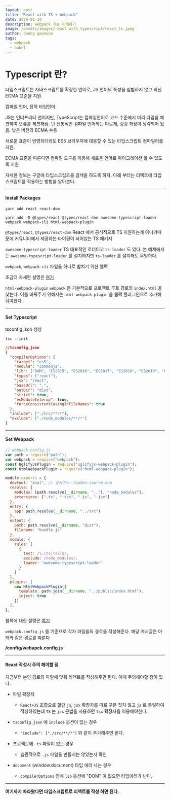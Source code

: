 ```yaml
---
layout: post
title: "React with TS + Webpack"
date: 2020-01-10
description: webpack 기본 이해하기
image: /assets/images/react_with_typescript/react_ts.jpeg
author: Jeong geonwoo
tags:
  - webpack
  - babel
---
```


# Typescript 란?

타입스크립트는 자바스크립트를 확장한 언어로, JS 언어의 특성을 침범하지 않고 최신 ECMA 표준을 지원.

 컴파일 언어, 정적 타입언어

JS는 인터프리터 언어지만, TypeScript는 컴파일언어로 코드 수준에서 미리 타입을 체크하여 오류를 체크해냄. 단 전통적인 컴파일 언어와는 다르게, 링킹 과정이 생략되어 있음.
낮은 버전의 ECMA 수용

새로운 표준이 반영되더라도 ES5 브라우저에 대응할 수 있는 타입스크립트 컴파일러를 지원.

ECMA 표준을 따른다면 컴파일 도구를 이용해 새로운 언어로 마이그레이션 할 수 있도록 지원

자세한 정보는 구글에 타입스크립트를 검색을 하도록 하자.
아래 부터는 리액트에 타입스크립트를 적용하는 방법을 알아본다.

---

#### Install Packages  
  ```
  yarn add react react-dom
  
  yarn add -D @types/react @types/react-dom awesome-typescript-loader webpack webpack-cli html-webpack-plugin
  ```
  `@types/react`, `@types/react-dom` React 에서 공식적으로 TS 지원하는게 아니기때문에 커뮤니티에서 제공하는 타이핑이 되어있는 TS 패키지

   `awesome-typescript-loader` TS 대표적인 로더이고 `ts-loader` 도 있다. 본 예제에서는 `awesome-typescript-loader` 를 설치하지만 `ts-loader` 를 설치해도 무방하다.

  `webpack`, `webpack-cli` 파일을 하나로 합치기 위한 웹팩

조금더 자세한 설명은 [여기](2019-12-15-webpack.markdown)
  
  `html-webpack-plugin` `webpack` 은 기본적으로 프로젝트 루트 경로의 `index.html` 을 찾는다. 이를 바꿔주기 위해서는 `html-webpack-plugin` 을 웹팩 플러그인으로 추가해줘야한다.

---

#### Set Typescript


tsconfig.json 생성
```
tsc --init
```

```json
//tsconfig.json
{
  "compilerOptions": {
    "target": "es5",
    "module": "commonjs",
    "lib": ["DOM", "ES2015", "ES2016", "ES2017", "ES2018", "ES2019", "ES2020"],
    "types": ["react"],
    "jsx": "react",
    "baseUrl": ".",
    "outDir": "dist",
    "strict": true,
    "esModuleInterop": true,
    "forceConsistentCasingInFileNames": true
  },
  "include": ["./src/**/*"],
  "exclude": ["./node_modules/**/*"]
}

```
---
#### Set Webpack
```javascript
// webpack.config.js
var path = require("path");
var webpack = require("webpack");
const UglifyJsPlugin = require("uglifyjs-webpack-plugin");
const HtmlWebpackPlugin = require("html-webpack-plugin");

module.exports = {
  devtool: "eval", // 실서비스: hidden-source-map
  resolve: {
    modules: [path.resolve(__dirname, ".."), "node_modules"],
    extensions: [".ts", ".tsx", ".js", ".jsx"]
  },
  entry: {
    app: path.resolve(__dirname, "../src")
  },
  output: {
    path: path.resolve(__dirname, "dist"),
    filename: "bundle.js"
  },
  module: {
    rules: [
      {
        test: /\.(ts|tsx)$/,
        exclude: /node_modules/,
        loader: "awesome-typescript-loader"
      }
    ]
  },
  plugins: [
    new HtmlWebpackPlugin({
      template: path.join(__dirname, "../public/index.html"),
      inject: true
    })
  ],
};
```
웹팩에 대한 설명은 [여기](2019-12-15-webpack.markdown)

`webpack.config.js` 를 기준으로 각자 파일들의 경로를 작성해준다. 해당 게시글은 아래와 같은 경로를 따른다 

**/config/webapck.config.js**

---

#### React 작성시 주의 해야할 점

지금부터 본인 경로와 파일에 맞춰 리액트를 작성해주면 된다. 이때 주의해야할 점이 있다.

- 파일 확장자
  - `React+JS` 조합으로 할땐 `js`, `jsx` 확장자를 따로 구분 짓지 않고 `js` 로 통일하여 작성하였는데 `TS` 는 `jsx` 문법을 사용하면 `tsx` 확장자를 이용해야한다.

- `tsconfig.json` 에  `include` 옵션이 없는 경우
    - `"include": ["./src/**/*"]` 와 같이 추가해주면 된다.

- 프로젝트에 `.ts` 파일이 없는 경우
    - 습관적으로 `.js`  파일을 만들지는 않았는지 확인

- `document` (window.document) 타입 에러 나는 경우
   - `compilerOptions` 안에 `lib` 옵션에 "DOM" 이 없으면 타입에러가 난다.
  
---

**여기까지 따라왔다면 타입스크립트로 리액트를 작성 하면 된다.**